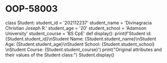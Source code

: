 # OOP-58003
class Student:
    student_id = '202112237'
    student_name = 'Divinagracia Christian Joseph R.'
    student_age = '20'
    student_school = 'Adamson University'
    student_course = 'BS CpE'
    def display():
        print(f'Student id: {Student.student_id}\nStudent Name: {Student.student_name}\nStudent Age: {Student.student_age}\nStudent School: {Student.student_school}
        \nStudent Course: {Student.student_course}')
print("Original attributes and their values of the Student class:")
Student.display()
